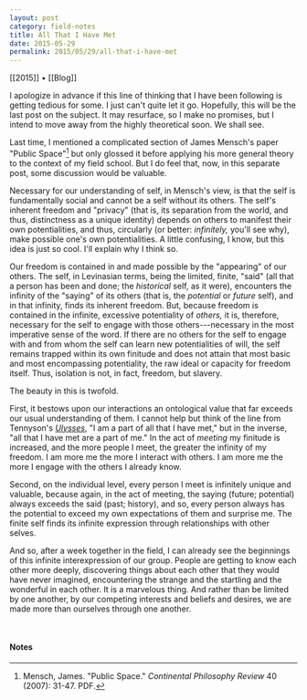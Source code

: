 ```yaml
---
layout: post
category: field-notes
title: All That I Have Met
date: 2015-05-29
permalink: 2015/05/29/all-that-i-have-met
---
```


[[2015]] • [[Blog]]

I apologize in advance if this line of thinking that I have been following is getting tedious for some. I just can't quite let it go. Hopefully, this will be the last post on the subject. It may resurface, so I make no promises, but I intend to move away from the highly theoretical soon. We shall see.

Last time, I mentioned a complicated section of James Mensch's paper "Public Space"[^1] but only glossed it before applying his more general theory to the context of my field school. But I do feel that, now, in this separate post, some discussion would be valuable.

Necessary for our understanding of self, in Mensch's view, is that the self is fundamentally social and cannot be a self without its others. The self's inherent freedom and "privacy" (that is, its separation from the world, and thus, distinctness as a unique identity) depends on others to manifest their own potentialities, and thus, circularly (or better: *infinitely,* you'll see why), make possible one's own potentialities. A little confusing, I know, but this idea is just so cool. I'll explain why I think so.

Our freedom is contained in and made possible by the "appearing" of our others. The self, in Levinasian terms, being the limited, finite, "said" (all that a person has been and done; the *historical* self, as it were), encounters the infinity of the "saying" of its others (that is, the *potential* or *future* self), and in that infinity, finds its inherent freedom. But, because freedom is contained in the infinite, excessive potentiality of *others,* it is, therefore, necessary for the self to engage with those others---necessary in the most imperative sense of the word. If there are no others for the self to engage with and from whom the self can learn new potentialities of will, the self remains trapped within its own finitude and does not attain that most basic and most encompassing potentiality, the raw ideal or capacity for freedom itself. Thus, isolation is not, in fact, freedom, but slavery.

The beauty in this is twofold.

First, it bestows upon our interactions an ontological value that far exceeds our usual understanding of them. I cannot help but think of the line from Tennyson's [*Ulysses*](https://www.poetryfoundation.org/poems/45392/ulysses), "I am a part of all that I have met," but in the inverse, "all that I have met are a part of me." In the act of *meeting* my finitude is increased, and the more people I meet, the greater the infinity of my freedom. I am more me the more I interact with others. I am more me the more I engage with the others I already know.

Second, on the individual level, every person I meet is infinitely unique and valuable, because again, in the act of meeting, the saying (future; potential) always exceeds the said (past; history), and so, every person always has the potential to exceed my own expectations of them and surprise me. The finite self finds its infinite expression through relationships with other selves.

And so, after a week together in the field, I can already see the beginnings of this infinite interexpression of our group. People are getting to know each other more deeply, discovering things about each other that they would have never imagined, encountering the strange and the startling and the wonderful in each other. It is a marvelous thing. And rather than be limited by one another, by our competing interests and beliefs and desires, we are made more than ourselves through one another.

<br>

#### Notes

[^1]: Mensch, James. "Public Space." *Continental Philosophy Review* 40 (2007): 31-47. PDF.
